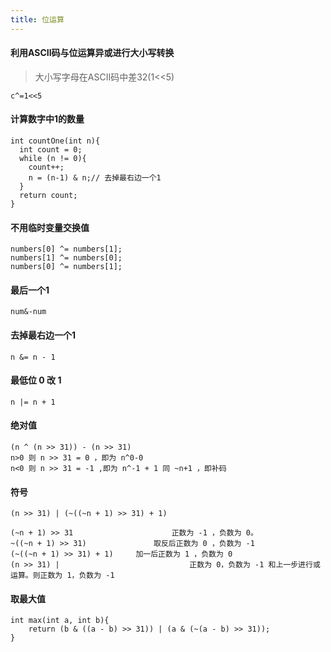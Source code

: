 ```yaml
---
title: 位运算
---
```




#### 利用ASCII码与位运算异或进行大小写转换

> 大小写字母在ASCII码中差32(1<<5)

```
c^=1<<5
```

#### 计算数字中1的数量

```
int countOne(int n){
  int count = 0;
  while (n != 0){
    count++;
    n = (n-1) & n;// 去掉最右边一个1
  }
  return count;
}
```

#### 不用临时变量交换值

```
numbers[0] ^= numbers[1];
numbers[1] ^= numbers[0];
numbers[0] ^= numbers[1];
```

#### 最后一个1

```
num&-num
```

#### 去掉最右边一个1

```
n &= n - 1
```

#### 最低位 0 改 1

```
n |= n + 1
```



#### 绝对值

```
(n ^ (n >> 31)) - (n >> 31)
n>0 则 n >> 31 = 0 ，即为 n^0-0
n<0 则 n >> 31 = -1 ,即为 n^-1 + 1 同 ~n+1 ，即补码
```

#### 符号

```
(n >> 31) | (~((~n + 1) >> 31) + 1)

(~n + 1) >> 31  					正数为 -1 ，负数为 0。
~((~n + 1) >> 31) 				取反后正数为 0 ，负数为 -1
(~((~n + 1) >> 31) + 1)		加一后正数为 1 ，负数为 0
(n >> 31) |								正数为 0，负数为 -1 和上一步进行或运算。则正数为 1，负数为 -1
```

#### 取最大值

```
int max(int a, int b){
    return (b & ((a - b) >> 31)) | (a & (~(a - b) >> 31));
}  
```

